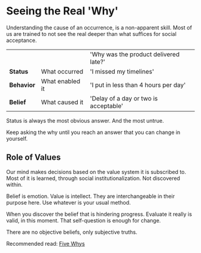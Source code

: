 # Seeing the Real 'Why'

Understanding the cause of an occurrence, is a non-apparent skill. Most of us are trained to not see the real deeper than what suffices for social acceptance.

|  |  |  |
| :--- | :--- | :--- |
|  |  | 'Why was the product delivered late?' |
| **Status** | What occurred | 'I missed my timelines' |
| **Behavior** | What enabled it | 'I put in less than 4 hours per day' |
| **Belief** | What caused it | 'Delay of a day or two is acceptable' |

Status is always the most obvious answer. And the most untrue.

Keep asking the why until you reach an answer that you can change in yourself.

## Role of Values

Our mind makes decisions based on the value system it is subscribed to. Most of it is learned, through social institutionalization. Not discovered within.

Belief is emotion. Value is intellect. They are interchangeable in their purpose here. Use whatever is your usual method.

When you discover the belief that is hindering progress. Evaluate it really is valid, in this moment. That self-question is enough for change.

There are no objective beliefs, only subjective truths.

Recommended read: [Five Whys](https://en.wikipedia.org/wiki/Five_whys)

